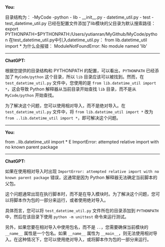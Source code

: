 **You:**

目录结构为： -MyCode -python - lib - \_\_init\_\_.py - datetime\_util.py - test - test\_datetime\_util.py 已经在配置文件添加了lib模块的父目录为默认搜索路径： export PYTHONPATH=$PYTHONPATH:/Users/yutianran/MyGithub/MyCode/python 在test\_datetime\_util.py中引入datetime\_util.py： from lib.datetime\_util import \* 为什么会报错： ModuleNotFoundError: No module named 'lib'

* * *

**ChatGPT:**

根据您提供的目录结构和 PYTHONPATH 的配置，可以看出，`PYTHONPATH` 已经添加了 `MyCode/python` 这个目录，所以 `lib` 目录应该可以被找到。然而，在 `test_datetime_util.py` 文件中，您使用的是 `from lib.datetime_util import *`，这会导致 Python 解释器从当前目录开始查找 `lib` 目录，而不是从 `MyCode/python` 开始查找。

为了解决这个问题，您可以使用相对导入，而不是绝对导入。在 `test_datetime_util.py` 文件中，将 `from lib.datetime_util import *` 改为 `from ..lib.datetime_util import *`，即可解决这个问题。

* * *

**You:**

from ..lib.datetime\_util import \* E ImportError: attempted relative import with no known parent package

* * *

**ChatGPT:**

如果在使用相对导入时出现 `ImportError: attempted relative import with no known parent package` 错误，这通常是因为 Python 解释器无法确定当前脚本的父包。

这个问题通常出现在执行脚本时，而不是在导入模块时。为了解决这个问题，您可以将脚本作为包的一部分来运行，或者使用绝对导入。

具体而言，您可以将 `test_datetime_util.py` 文件所在的目录添加到 `PYTHONPATH` 中，然后在该目录下使用 `python -m unittest` 命令来运行测试。

另外，如果您要在相对导入中使用包名，而不是 `..`，您需要确保当前模块的 `__name__` 属性是一个包名。如果 `__name__` 属性为 `__main__`，则无法使用相对导入。在这种情况下，您可以使用绝对导入，或将脚本作为包的一部分来运行。